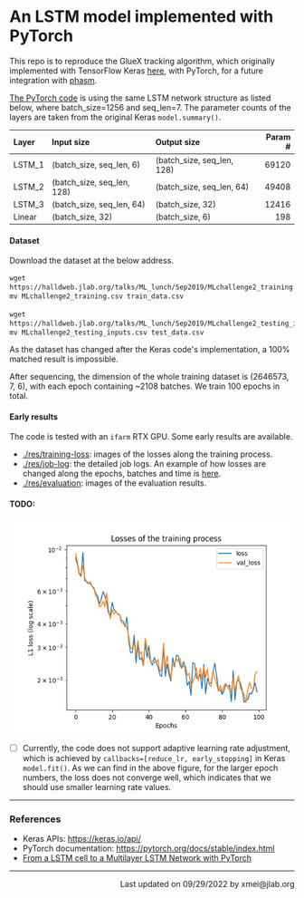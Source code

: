 # An LSTM model implemented with PyTorch

This repo is to reproduce the GlueX tracking algorithm, which originally implemented with
 TensorFlow Keras [here](https://github.com/nathanwbrei/phasm/blob/main/python/2022.05.29_GlueX_tracking_v0.1.ipynb),
 with PyTorch, for a future integration with [phasm](https://github.com/nathanwbrei/phasm).

[The PyTorch code](./dev/Simplified_LSTM.py) is using the same LSTM network structure as listed below,
 where batch_size=1256 and seq_len=7.
The parameter counts of the layers are taken from the original Keras `model.summary()`.

| Layer   | Input size                 | Output size                  | Param # |
|:--------|:---------------------------|:-----------------------------|--------:|
| LSTM_1  | (batch_size, seq_len, 6)   | (batch_size, seq_len, 128)   |   69120 | 
| LSTM_2  | (batch_size, seq_len, 128) | (batch_size, seq_len, 64)    |   49408 |  
| LSTM_3  | (batch_size, seq_len, 64)  | (batch_size, 32)             |   12416 |
| Linear  | (batch_size, 32)           | (batch_size, 6)              |     198 |



#### Dataset
Download the dataset at the below address.

```commandline
wget https://halldweb.jlab.org/talks/ML_lunch/Sep2019/MLchallenge2_training.csv
mv MLchallenge2_training.csv train_data.csv

wget https://halldweb.jlab.org/talks/ML_lunch/Sep2019/MLchallenge2_testing_inputs.csv
mv MLchallenge2_testing_inputs.csv test_data.csv
```
As the dataset has changed after the Keras code's implementation, a 100%
 matched result is impossible.

After sequencing, the dimension of the whole training dataset is (2646573, 7, 6), with
 each epoch containing ~2108 batches. We train 100 epochs in total.

#### Early results
The code is tested with an `ifarm` RTX GPU. Some early results are available.
- [./res/training-loss](./res/training-loss): images of the losses along the training process.
- [./res/job-log](./res/job-log): the detailed job logs. An example of
 how losses are changed along the epochs, batches and time is [here](./res/job-log/lstm-farm-full.log).
- [./res/evaluation](./res/evaluation): images of the evaluation results.

#### TODO: 
![training-loss](./res/training-loss/training-loss.png)

- [ ] Currently, the code does not support adaptive learning rate adjustment, which is
 achieved by `callbacks=[reduce_lr, early_stopping]` in Keras `model.fit()`. As we can find
 in the above figure, for the larger epoch numbers, the loss does not converge well, which
 indicates that we should use smaller learning rate values.

---
### References
- Keras APIs: https://keras.io/api/
- PyTorch documentation: https://pytorch.org/docs/stable/index.html
- [From a LSTM cell to a Multilayer LSTM Network with PyTorch](https://towardsdatascience.com/from-a-lstm-cell-to-a-multilayer-lstm-network-with-pytorch-2899eb5696f3)


---
<div style="text-align: right"> Last updated on 09/29/2022 by xmei@jlab.org </div>